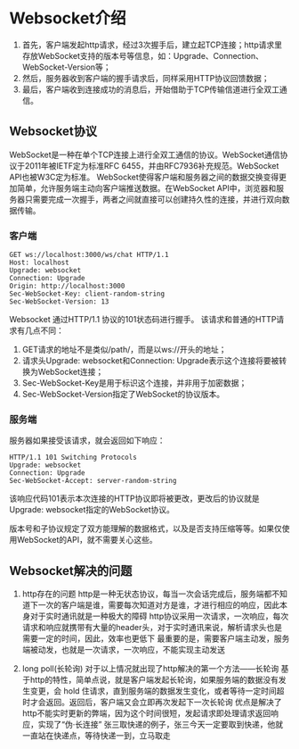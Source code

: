 # Websocket介绍
1. 首先，客户端发起http请求，经过3次握手后，建立起TCP连接；http请求里存放WebSocket支持的版本号等信息，如：Upgrade、Connection、WebSocket-Version等；
2. 然后，服务器收到客户端的握手请求后，同样采用HTTP协议回馈数据；
3. 最后，客户端收到连接成功的消息后，开始借助于TCP传输信道进行全双工通信。

## Websocket协议
WebSocket是一种在单个TCP连接上进行全双工通信的协议。WebSocket通信协议于2011年被IETF定为标准RFC 6455，并由RFC7936补充规范。WebSocket API也被W3C定为标准。
WebSocket使得客户端和服务器之间的数据交换变得更加简单，允许服务端主动向客户端推送数据。在WebSocket API中，浏览器和服务器只需要完成一次握手，两者之间就直接可以创建持久性的连接，并进行双向数据传输。

### 客户端
```text
GET ws://localhost:3000/ws/chat HTTP/1.1
Host: localhost
Upgrade: websocket
Connection: Upgrade
Origin: http://localhost:3000
Sec-WebSocket-Key: client-random-string
Sec-WebSocket-Version: 13
```

Websocket 通过HTTP/1.1 协议的101状态码进行握手。
该请求和普通的HTTP请求有几点不同：
1. GET请求的地址不是类似/path/，而是以ws://开头的地址；
2. 请求头Upgrade: websocket和Connection: Upgrade表示这个连接将要被转换为WebSocket连接；
3. Sec-WebSocket-Key是用于标识这个连接，并非用于加密数据；
4. Sec-WebSocket-Version指定了WebSocket的协议版本。

### 服务端
服务器如果接受该请求，就会返回如下响应：

```text
HTTP/1.1 101 Switching Protocols
Upgrade: websocket
Connection: Upgrade
Sec-WebSocket-Accept: server-random-string
```

该响应代码101表示本次连接的HTTP协议即将被更改，更改后的协议就是Upgrade: websocket指定的WebSocket协议。

版本号和子协议规定了双方能理解的数据格式，以及是否支持压缩等等。如果仅使用WebSocket的API，就不需要关心这些。


## Websocket解决的问题
1. http存在的问题
   http是一种无状态协议，每当一次会话完成后，服务端都不知道下一次的客户端是谁，需要每次知道对方是谁，才进行相应的响应，因此本身对于实时通讯就是一种极大的障碍
   http协议采用一次请求，一次响应，每次请求和响应就携带有大量的header头，对于实时通讯来说，解析请求头也是需要一定的时间，因此，效率也更低下
   最重要的是，需要客户端主动发，服务端被动发，也就是一次请求，一次响应，不能实现主动发送

2. long poll(长轮询)
   对于以上情况就出现了http解决的第一个方法——长轮询
   基于http的特性，简单点说，就是客户端发起长轮询，如果服务端的数据没有发生变更，会 hold 住请求，直到服务端的数据发生变化，或者等待一定时间超时才会返回。返回后，客户端又会立即再次发起下一次长轮询
   优点是解决了http不能实时更新的弊端，因为这个时间很短，发起请求即处理请求返回响应，实现了“伪·长连接”
   张三取快递的例子，张三今天一定要取到快递，他就一直站在快递点，等待快递一到，立马取走